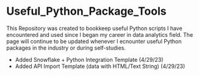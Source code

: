 # Useful_Python_Package_Tools
This Repository was created to bookkeep useful Python scripts I have encountered and used since I began my career in data analytics field.
The page will continue to be updated whenever I ecnounter useful Python packages in the industry or during self-studies.
- Added Snowflake + Python Integration Template (4/29/23)
- Added API Import Template (data with HTML/Text String) (4/29/23)
